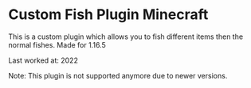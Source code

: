 # Custom Fish Plugin Minecraft
This is a custom plugin which allows you to fish different items then the normal fishes. Made for 1.16.5

Last worked at: 2022

Note: This plugin is not supported anymore due to newer versions.
